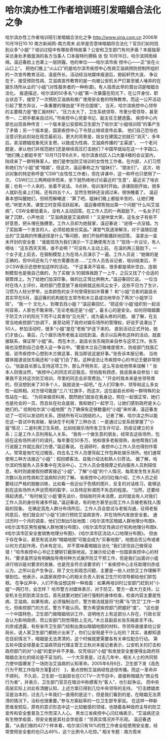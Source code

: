 # 哈尔滨办性工作者培训班引发暗娼合法化之争

哈尔滨办性工作者培训班引发暗娼合法化之争
http://www.sina.com.cn 2006年10月19日10:10 南方新闻网-南方周末
此举是否意味暗娼将合法化？官员们如何找到众多“小姐”？培训过程中有哪些奇特故事？公安和卫生部门有何矛盾？本报独家采访身处矛盾旋涡的各方当事人
□本报特约撰稿 张 悦
10月16日，哈尔滨阴雨绵绵。温迎春脸上也罩上一层阴霾。他的单位——哈尔滨市疾
控中心——正“坐在火山口上”。
把他们推上“火山口”的是哈尔滨市疾控中心性病艾滋病预防控制所组织的一次宣传教育活动，温是所长，活动经当地媒体报道后，掀起轩然大波。
争议在于，接受预防性病、艾滋病宣传教育的是一向被公安机关严打甚至被人唾弃的在娱乐场所从业的“小姐”(对性服务者的一种称谓)。有人指责此举的潜台词是暗娼合法化。
报道描述，哈尔滨的50多名“小姐”第一次暴露在阳光下，在公开身份、职业状态下，接受了一次预防艾滋病和推广使用安全套的特殊教育。而这一公开活动引起了警方异议，一条重要的理由是“不符合国情”。
当天，哈尔滨疾控中心领导的主要精力是“整汇报材料”。“压力太大了，卫生系统领导、市里分管领导，甚至市一、二把手都亲自过问。”市疾控中心党委书记、副主任王健透露。
疾控中心内部也出现各种传言：一个版本是公安部和卫生部为了哈尔滨“小姐培训班”的事产生了矛盾；另一个版本是，国家疾控中心下令禁止继续宣传此事。
他们自己恐怕也没意识到此刻站在观念最前沿，更大的背景是，妓女在建国之初就已“消灭”，多年后，卖淫嫖娼现象死灰复燃，以致成为性病、艾滋病传播的“主渠道”。
一个老问题是，承认他们并规范她们还是继续高压打击她们？中国早就站在这一十字路口。
“她们晚上都挺辛苦”
10月11日早8点半，哈尔滨香坊区人口大厦4楼的会议室内，陆续来了一群特殊客人。她们是参加防艾培训的女性性工作者。在内部，人们习惯称她们为“小姐”或“暗娼”，但这次，温迎春称之为“姐妹们”、“朋友们”。
这次，培训对象的特定称呼是“CSW”(女性性工作者)，但在讲课中，这一称呼也只使用了一次，
CSW们三三两两结伴而来，坐下就热络地讨论最近的“生意”，最近买了啥衣服；也有一个人来的，坐着不说话。
9点钟，培训准时开始。讲课刚刚开始，很多人就趴在桌上打盹，还有四五个人，显然生物钟还没调过来，很快睡着了。
温迎春本想叫醒她们，但转而解嘲道：“算了吧，姐妹们晚上都挺辛苦的，让她们睡吧。”哄堂大笑。课堂立时变得活跃起来。
温迎春顺势抛出第一个问题“什么叫艾滋病”，CSW全都低着头，没有人主动回答。在工作人员的一再鼓励下，一名女子打破了沉默，小声地说：“艾滋病就是艾滋病呗！”
又是哄堂大笑，这名女子有些不好意思，把头埋在胳膊里。工作人员却为她鼓掌，温迎春说：“说得一点没错。为了奖励第一个发言的人，必须给她发份奖品。”
课堂气氛逐渐解冻，对于温随后提出的“艾滋病的传播途径是什么”等问题，她们开始积极踊跃地回答。
温拿出一盒未开封的安全套：“谁能现场为我们演示一下正确使用方法？”现场一片议论，有人嘀咕：“这东西天天用，谁不会啊？”可没有人主动上前。
在温的再三鼓励下，一个女子走上前去，在钢制模型上为在场人员演示了一遍。工作人员说：“她做的是正确的，但中间还有几个地方需要改进……”工作人员告诉记者，培训结束后，不少CSW表示还想参加这样的活动。
“干这事真不容易，很多都是填补空白，连钢制模型也是我自己做的，为了买做‘头’的钢珠我跑了一上午，之后又找了个合适的钢管焊上。为了给她们加深印象，做的比正常比例稍大。”温迎春回忆说。
一位当时在场人士评价，政府部门愿意放下身段俯就这些风尘女子，这些平日为了生计，习惯为人轻分罗带，出卖颜色的女子何曾得到如许尊重？
和“小姐”合影的副县长
其实早在6月，温迎春的机构就在五常市和木兰县成功地举办了两次“小姐学习班”。
“我一个
文化人，到哪去找小姐？”温迎春回忆，“把这些‘小姐’组织到一起谈何容易，人家也不敢来呀。”无论老板还是“小姐”，最关心的是安全。如何将暗娼置于防艾大计的阳光下而不让其害怕“见光死”，成为最头疼的问题。
据了解，在五常当地疾控部门协调下，甚至动用了政府对娱乐场所的管理权，好说歹说凑出了50人，参加活动时，很多“小姐”是在“老板”护送下来的。
直到活动正式开始，她们才放心。事后，几个娱乐场所老板主动找到温，表示以后再有这样的活动，就直接联系，保证带“小姐”来。
而在木兰，副县长张东飚则亲自参与这项工作。张东飚也没想到自己会卷入这一争议中。“要是木兰自己做难度很大，防疫部门找我汇报，说市疾控中心想到木兰做这事，我当即说这是好事。”张告诉本报记者。
当地媒体报道说张东飚还和“小姐”们合了影。这种说法让市疾控中心的书记王健非常担心。“张副县长那么支持这项工作，那么开明务实，这么写会给他带来误解！”
张本人则很淡然，“疾控中心的同志欢迎我去，但怕我有顾虑，我说我亲自参加！如果我不支持这次防艾培训，市里的同志会非常费劲。”
“开会时我本来是坐领导席的，但没想到来了30多个人，我就说坐一起吧。”
在人们印象中，领导和这么多女性一起照相，对方很可能是“三八”红旗手，而这次，这位副县长却和一群特殊的女性站在一起。
“为将来做资料用，既然她们就坐在我身边，照在一起很正常，她们也是社会的一员，而且处在社会底层，我和她们一起学习，让她们感到政府是关心她们的。”
绘制哈尔滨“小姐地图”
为了确保有足够数量的“小姐”来听课，温迎春发动了一切可以发动的关系，团结所有可以团结的人。
记者了解，哈尔滨之所以能在这一尝试中有突破，秘诀在于利用了三种办法：一是通过公安系统掌握了“小姐”情况；二是利用卫生系统，比如给娱乐场所发卫生许可证、防疫证建立的关系；三是工作人员利用私人关系。
“我有一个做生意的朋友，经常去这些场所，包括在这些场所进行的请托，每年要花50多万，他和很多老板很熟，由他帮我们进行说服工作就比我们方便。”温迎春说。
在调研时，疾控中心工作人员也得扮作客人。常常是匆忙吃过晚饭，四五名工作人员便背起工作包奔赴娱乐场所。他们通常使用三种方法接近“小姐”：假扮嫖客法、自我介绍法和熟人引荐法。
据了解，哈尔滨的性服务人员多集中在洗浴中心，工作人员会借按摩之机向服务人员刺探信息，有时则直接假扮嫖客接近“小姐”，了解“小姐”的个人情况、每周发生性关系的次数以及对性病和艾滋病知识的了解。
省疾控中心的闫红梅介绍，工作人员之前要经过严格的脱敏训练，比如看一些近似于色情的图片，反复的对话练习，能够达到在这些场所大声说惯用的脏字，以及特定称谓而不失态的程度。
“当然，还要经得起诱惑。”
“有时候见‘小姐’要先谈价，但结账时并未消费，此时就会有人对我们工作人员的身份有诸多怀疑。”温迎春说，有的地方甚至出现工作人员被老板找人围殴的现象。
在确定高危人群分布场所后，工作人员会尝试与老板沟通，征得老板同意后，他们就会对“小姐”们进行预防艾滋病宣传，并在场所内发放安全套。
通过历时一个月的调查，他们已制出5张地图：《哈尔滨市区暗娼人群地理分布图》、《哈尔滨市区男性接触人群地理分布图》、《哈尔滨市区性病诊疗机构地理分布图》、《哈尔滨市区安全套销售地理分布图》、《哈尔滨市区流动人口地理分布图》。
但由于存在争议，甚至有说法称“暗娼地图”可能会成为“买春地图”，地图会否公布或者以何方式起作用，仍未有定论。
并不意味着暗娼合法化
“我们坚信自己做得没错！”哈市疾控中心书记王健斩钉截铁地说。王展示给记者一份国家疾控中心的材料，“要求虽然没有明确指导用何种方式展开防艾干预工作，但是我们出面对小姐进行培训是对要求的发展，也是完全符合该要求的！”
省疾控中心主任助理刘彦成认为，之所以会产生争议，除了文化和观念问题，主要是一些人对防艾工作理解不够到位。他表示，从国家疾控中心的相关负责人到省卫生厅的领导都给他们卸包袱。
在争议声中，人们不免设想这样一种局面：如果再培训时公安部门赶到对“小姐”一网打尽，会怎样？
哈市警方对媒体表示，对于防艾，警方一直大力支持，公安机关在抓到卖淫女后，首先就要对她们进行强制的身体检查，检查内容主要是性病、艾滋病，如果有病，必须强制治疗。警方做法就是将“扫黄”与“防艾”工作一体化，但疾控部门的方式，警方不能认同。警方希望疾控部门把握好“度”。
“这也是一个中国特色，卫生部门做暗娼培训工作，说明地方上有这部分人存在，行政长官会认为影响政绩，而公安部门则觉得脸上无光。”木兰县副县长张东飚直言不讳。
刘彦成透露，有些省市卫生部门绘制出类似暗娼地图的材料，市领导直接拿给公安局长，说人家卫生部门都统计出来了，你们公安局是干什么吃的？其实，谁都知道在目前情况下，暗娼是无法肃清的，这个时候就更需要各有关单位配合行动。
第五轮中国全球基金艾滋病项目代理主管王立秋对本报记者表示，公安机关的打击和政府部门的对“小姐”的爱护并不矛盾，仅凭培训“小姐”和发放安全套便得出政府将暗娼合法化的结论是不妥当的。
一个大背景是，过去几年中，相关人士的共同努力使中国爆发了一场防治艾滋病的认知革命。2005年6月6日，卫生部下发《高危行为干预工作指导方案试行　》，重点控制艾滋病经性途径传播。而这一革命并不顺利。
不久前，卫生部一位副部长在CCTV一次节目中，直接称暗娼为“商业性行为者”，并表示，卫生部门官员在暗访中称嫖客为“客人”，也引起争议。
而中央高层实际上对此有清醒认知，上述方案已得到几位中央领导的支持。
“打击嫖娼卖淫是治本的，过去几十年我们一直用的是这个，但是我们看到的是，在暗娼无法肃清的情况下，治标也很重要。”参与方案起草的一位卫生部专家说。
在这样一种新思维发轫后，原有的意识形态中这一比较敏感的领域，也随着各种政府主导的防艾宣传和安全套普及工作而深入人心。
黑龙江省疾控中心闫红梅表示，“艾滋病还没有生物学疫苗，但安全套是其社会学疫苗！”但真实情况并不乐观。
温迎春透露，“从我们做的427个样本看，哈尔滨只有18%的性工作者全程使用安全套，经常使用安全套的也只占49%，这个比例令人吃惊。”
相关专题：南方周末 

